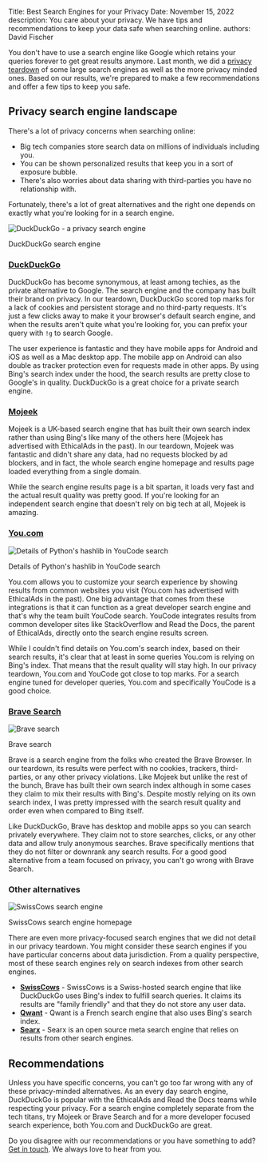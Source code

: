 Title: Best Search Engines for your Privacy
Date: November 15, 2022
description: You care about your privacy. We have tips and recommendations to keep your data safe when searching online.
authors: David Fischer


You don't have to use a search engine like Google which retains your queries forever to get great results anymore.
Last month, we did a [privacy teardown]({filename}../posts/privacy-teardown-search-engines.md) of some large search engines as well as the more privacy minded ones.
Based on our results, we're prepared to make a few recommendations and offer a few tips to keep you safe.


## Privacy search engine landscape

There's a lot of privacy concerns when searching online:

* Big tech companies store search data on millions of individuals including you.
* You can be shown personalized results that keep you in a sort of exposure bubble.
* There's also worries about data sharing with third-parties you have no relationship with.

Fortunately, there's a lot of great alternatives and the right one depends on exactly what you're looking for in a search engine.


<div class="postimage text-center">
  <img class="w-75 shadow-lg" src="{static}../images/posts/2022-search-engine-privacy-duckduckgo.png" alt="DuckDuckGo - a privacy search engine">
  <p>DuckDuckGo search engine</p>
</div>

### [DuckDuckGo](https://duckduckgo.com/)

DuckDuckGo has become synonymous, at least among techies, as the private alternative to Google.
The search engine and the company has built their brand on privacy.
In our teardown, DuckDuckGo scored top marks for a lack of cookies and persistent storage and no third-party requests.
It's just a few clicks away to make it your browser's default search engine,
and when the results aren't quite what you're looking for, you can prefix your query with `!g` to search Google.

The user experience is fantastic and they have mobile apps for Android and iOS as well as a Mac desktop app.
The mobile app on Android can also double as tracker protection even for requests made in other apps.
By using Bing's search index under the hood, the search results are pretty close to Google's in quality.
DuckDuckGo is a great choice for a private search engine.


### [Mojeek](https://www.mojeek.com/)

Mojeek is a UK-based search engine that has built their own search index rather than using Bing's like many of the others here (Mojeek has advertised with EthicalAds in the past).
In our teardown, Mojeek was fantastic and didn't share any data, had no requests blocked by ad blockers,
and in fact, the whole search engine homepage and results page loaded everything from a single domain.

While the search engine results page is a bit spartan,
it loads very fast and the actual result quality was pretty good.
If you're looking for an independent search engine that doesn't rely on big tech at all,
Mojeek is amazing.


### [You.com](https://you.com/code)

<div class="postimage text-center">
  <img class="w-75 shadow-lg" src="{static}../images/posts/2022-search-engine-privacy-youcom.png" alt="Details of Python's hashlib in YouCode search">
  <p>Details of Python's hashlib in YouCode search</p>
</div>

You.com allows you to customize your search experience
by showing results from common websites you visit
(You.com has advertised with EthicalAds in the past).
One big advantage that comes from these integrations is that it can function as a great developer search engine
and that's why the team built YouCode search.
YouCode integrates results from common developer sites like StackOverflow
and Read the Docs, the parent of EthicalAds, directly onto the search engine results screen.

While I couldn't find details on You.com's search index, based on their search results,
it's clear that at least in some queries You.com is relying on Bing's index.
That means that the result quality will stay high.
In our privacy teardown, You.com and YouCode got close to top marks.
For a search engine tuned for developer queries, You.com and specifically YouCode is a good choice.


### [Brave Search](https://search.brave.com/)

<div class="postimage text-center">
  <img class="w-75 shadow-lg" src="{static}../images/posts/2022-search-engine-privacy-brave.png" alt="Brave search">
  <p>Brave search</p>
</div>

Brave is a search engine from the folks who created the Brave Browser.
In our teardown, its results were perfect with no cookies, trackers, third-parties, or any other privacy violations.
Like Mojeek but unlike the rest of the bunch, Brave has built their own search index
although in some cases they claim to mix their results with Bing's.
Despite mostly relying on its own search index, I was pretty impressed with the search result quality and order
even when compared to Bing itself.

Like DuckDuckGo, Brave has desktop and mobile apps so you can search privately everywhere.
They claim not to store searches, clicks, or any other data and allow truly anonymous searches.
Brave specifically mentions that they do not filter or downrank any search results.
For a good good alternative from a team focused on privacy, you can't go wrong with Brave Search.

### Other alternatives

<div class="postimage text-center">
  <img class="w-75 shadow-lg" src="{static}../images/posts/2022-search-engine-privacy-swisscows.png" alt="SwissCows search engine">
  <p>SwissCows search engine homepage</p>
</div>

There are even more privacy-focused search engines that we did not detail in our privacy teardown.
You might consider these search engines if you have particular concerns about data jurisdiction.
From a quality perspective, most of these search engines rely on search indexes from other search engines.

* **[SwissCows](https://swisscows.com/)** - SwissCows is a Swiss-hosted search engine that like DuckDuckGo uses Bing's index to fulfill search queries. It claims its results are "family friendly" and that they do not store any user data.
* **[Qwant](https://www.qwant.com/)** - Qwant is a French search engine that also uses Bing's search index.
* **[Searx](https://searx.info/)** - Searx is an open source meta search engine that relies on results from other search engines.


## Recommendations

Unless you have specific concerns,
you can't go too far wrong with any of these privacy-minded alternatives.
As an every day search engine, DuckDuckGo is popular with the EthicalAds and Read the Docs teams
while respecting your privacy.
For a search engine completely separate from the tech titans, try Mojeek or Brave Search
and for a more developer focused search experience, both You.com and DuckDuckGo are great.

Do you disagree with our recommendations or you have something to add?
[Get in touch]({filename}../pages/contact.md). We always love to hear from you.
